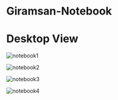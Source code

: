 # Giramsan-Notebook

# Desktop View
![notebook1](https://user-images.githubusercontent.com/95236961/172912251-13a7c941-1804-4149-897a-bb6de81fef96.png)

![notebook2](https://user-images.githubusercontent.com/95236961/172912316-0470f4bd-0f2f-4208-85af-1de8627ed526.png)

![notebook3](https://user-images.githubusercontent.com/95236961/172912354-045198b0-bce3-4c14-b2e0-373d0eedf4b1.png)

![notebook4](https://user-images.githubusercontent.com/95236961/172912365-0a14cc6b-645d-4d5f-8523-6951214ab0f4.png)


